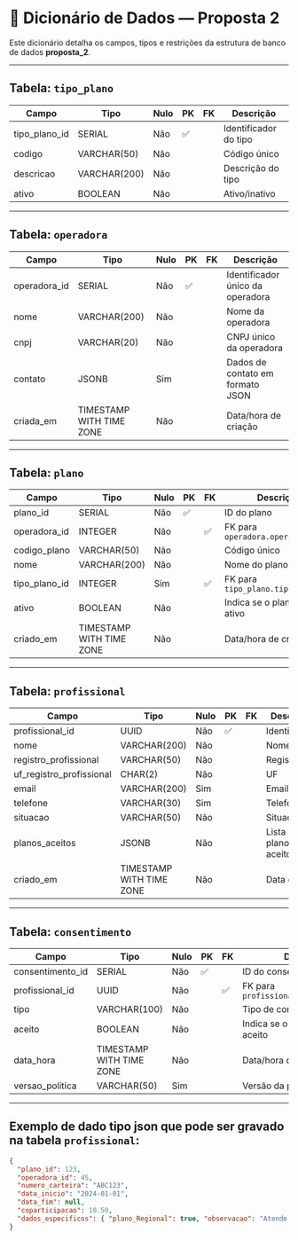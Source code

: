 
# 📘 Dicionário de Dados — Proposta 2

Este dicionário detalha os campos, tipos e restrições da estrutura de banco de dados **proposta_2**.

---

## **Tabela:** `tipo_plano`
| Campo         | Tipo       | Nulo | PK | FK | Descrição |
|--------------|-----------|------|----|----|-----------|
| tipo_plano_id | SERIAL  | Não  | ✅  |    | Identificador do tipo |
| codigo       | VARCHAR(50) | Não | | | Código único |
| descricao    | VARCHAR(200) | Não | | | Descrição do tipo |
| ativo        | BOOLEAN | Não | | | Ativo/inativo |

---

## **Tabela:** `operadora`
| Campo         | Tipo       | Nulo | PK | FK | Descrição |
|--------------|-----------|------|----|----|-----------|
| operadora_id | SERIAL    | Não  | ✅  |    | Identificador único da operadora |
| nome         | VARCHAR(200) | Não |    |    | Nome da operadora |
| cnpj         | VARCHAR(20)  | Não |    |    | CNPJ único da operadora |
| contato      | JSONB     | Sim  |    |    | Dados de contato em formato JSON |
| criada_em    | TIMESTAMP WITH TIME ZONE | Não |    |    | Data/hora de criação |

---

## **Tabela:** `plano`
| Campo         | Tipo                | Nulo | PK | FK | Descrição |
|--------------|--------------------|------|----|----|-----------|
| plano_id     | SERIAL             | Não  | ✅  |    | ID do plano |
| operadora_id | INTEGER           | Não  |    | ✅  | FK para `operadora.operadora_id` |
| codigo_plano | VARCHAR(50)      | Não  |    |    | Código único |
| nome         | VARCHAR(200)    | Não  |    |    | Nome do plano |
| tipo_plano_id | INTEGER | Sim | | ✅ | FK para `tipo_plano.tipo_plano_id` |
| ativo        | BOOLEAN         | Não  |    |    | Indica se o plano está ativo |
| criado_em    | TIMESTAMP WITH TIME ZONE | Não | | | Data/hora de criação |

---

## **Tabela:** `profissional`
| Campo                    | Tipo       | Nulo | PK | FK | Descrição |
|------------------------|-----------|------|----|----|-----------|
| profissional_id       | UUID | Não | ✅ | | Identificador |
| nome                  | VARCHAR(200) | Não | | | Nome |
| registro_profissional | VARCHAR(50) | Não | | | Registro |
| uf_registro_profissional | CHAR(2) | Não | | | UF |
| email                 | VARCHAR(200) | Sim | | | Email |
| telefone              | VARCHAR(30) | Sim | | | Telefone |
| situacao              | VARCHAR(50) | Não | | | Situação |
| planos_aceitos        | JSONB | Não | | | Lista de planos aceitos |
| criado_em             | TIMESTAMP WITH TIME ZONE | Não | | | Data criação |

---

## **Tabela:** `consentimento`
| Campo            | Tipo       | Nulo | PK | FK | Descrição |
|-----------------|-----------|------|----|----|-----------|
| consentimento_id| SERIAL   | Não  | ✅  |    | ID do consentimento |
| profissional_id | UUID    | Não  |    | ✅  | FK para `profissional.profissional_id` |
| tipo            | VARCHAR(100) | Não | | | Tipo de consentimento |
| aceito          | BOOLEAN | Não | | | Indica se o consentimento foi aceito |
| data_hora       | TIMESTAMP WITH TIME ZONE | Não | | | Data/hora do consentimento |
| versao_politica | VARCHAR(50) | Sim | | | Versão da política |

---
## Exemplo de dado tipo json que pode ser gravado na tabela `profissional`:

```json
{
  "plano_id": 123,
  "operadora_id": 45,
  "numero_carteira": "ABC123",
  "data_inicio": "2024-01-01",
  "data_fim": null,
  "coparticipacao": 10.50,
  "dados_especificos": { "plano_Regional": true, "observacao": "Atende apenas 3 especialidades" }
}
```
